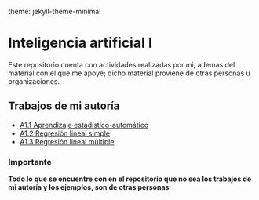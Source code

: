 theme: jekyll-theme-minimal
# Inteligencia artificial I
Este repositorio cuenta con actividades realizadas por mi, ademas del material con el que me apoyé; dicho material proviene de otras personas u organizaciones.

## Trabajos de mi autoría
* [A1.1 Aprendizaje estadístico-automático](/A1.1%20Aprendizaje%20estadístico-automático/Aprendizaje_estadistico_automatico.html)
* [A1.2 Regresión lineal simple](/A1.2%20Regresión%20lineal%20simple/Regresion_lineal_simple.html)
* [A1.3 Regresión lineal múltiple](/A1.3%20Regresión%20lineal%20múltiple/Regresion_lineal_multiple.html)

### Importante
**Todo lo que se encuentre con en el repositorio que no sea los trabajos de mi autoría y los ejemplos, son de otras personas**